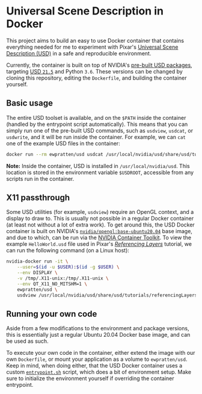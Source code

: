 # Universal Scene Description in Docker

This project aims to build an easy to use Docker container that contains everything needed for me to experiment with Pixar's [Universal Scene Description (USD)](http://openusd.org/) in a safe and reproducible environment.

Currently, the container is built on top of NVIDIA's [pre-built USD packages](https://developer.nvidia.com/usd), targeting [USD `21.5`](https://github.com/PixarAnimationStudios/USD/blob/release/CHANGELOG.md#2105---2021-04-12) and Python `3.6`. These versions can be changed by cloning this repository, editing the `Dockerfile`, and building the container yourself.

## Basic usage

The entire USD toolset is available, and on the `$PATH` inside the container (handled by the entrypoint script automatically). This means that you can simply run one of the pre-built USD commands, such as `usdview`, `usdcat`, or `usdwrite`, and it will be run inside the container. For example, we can `cat` one of the example USD files in the container:

```sh
docker run --rm ewpratten/usd usdcat /usr/local/nvidia/usd/share/usd/tutorials/convertingLayerFormats/Sphere.usd
```

**Note:** Inside the container, USD is installed in `/usr/local/nvidia/usd`. This location is stored in the environment variable `$USDROOT`, accessible from any scripts run in the container.

## X11 passthrough

Some USD utilities (for example, `usdview`) require an OpenGL context, and a display to draw to. This is usually not possible in a regular Docker container (at least not without a lot of extra work). To get around this, the USD Docker container is built on NVIDIA's [`nvidia/opengl:base-ubuntu20.04`](https://hub.docker.com/r/nvidia/opengl) base image, and due to which, can be run via the [NVIDIA Container Toolkit](https://github.com/NVIDIA/nvidia-docker). To view the example `HelloWorld.usd` file used in Pixar's [*Referencing Layers*](https://graphics.pixar.com/usd/docs/Referencing-Layers.html) tutorial, we can run the following command (on a Linux host):

```sh
nvidia-docker run -it \
    --user=$(id -u $USER):$(id -g $USER) \
    --env DISPLAY \
    -v /tmp/.X11-unix:/tmp/.X11-unix \
    --env QT_X11_NO_MITSHM=1 \
    ewpratten/usd \
    usdview /usr/local/nvidia/usd/share/usd/tutorials/referencingLayers/HelloWorld.usda
```

## Running your own code 

Aside from a few modifications to the environment and package versions, this is essentially just a regular Ubuntu 20.04 Docker base image, and can be used as such.

To execute your own code in the container, either extend the image with our own `Dockerfile`, or mount your application as a volume to `ewpratten/usd`. Keep in mind, when doing either, that the USD Docker container uses a custom [`entrypoint.sh`](./entrypoint.sh) script, which does a bit of environment setup. Make sure to initialize the environment yourself if overriding the container entrypoint.